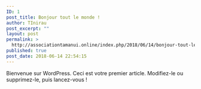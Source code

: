 ```yaml
---
ID: 1
post_title: Bonjour tout le monde !
author: TInirau
post_excerpt: ""
layout: post
permalink: >
  http://associationtamanui.online/index.php/2018/06/14/bonjour-tout-le-monde/
published: true
post_date: 2018-06-14 22:54:15
---
```

Bienvenue sur WordPress. Ceci est votre premier article. Modifiez-le ou supprimez-le, puis lancez-vous !